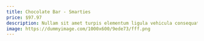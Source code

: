 ```yaml
---
title: Chocolate Bar - Smarties
price: $97.97
description: Nullam sit amet turpis elementum ligula vehicula consequat. Morbi a ipsum. Integer a nibh.
image: https://dummyimage.com/1000x600/9ede73/fff.png
---
```

